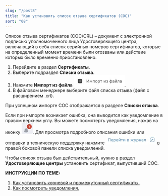 ```yaml
---
slug: "/post8"
title: "Как установить список отзыва сертификатов (СОС)"
sort: "08"
---
```


Список отзыва сертификатов (СОС/CRL) – документ с электронной подписью уполномоченного лица Удостоверяющего центра, включающий в себя список серийных номеров сертификатов, которые на определенный момент времени были отозваны или действие которых было временно приостановлено.

1. Перейдите в раздел **Сертификаты**.
2. Выберите подраздел **Списки отзыва**.
3. Нажмите **Импорт из файла** ![import-from-file.jpg](./images/import-from-file.jpg "Импорт из файла").
4. В файловом менеджере выберите файл списка отзыва (файл с расширением .crl).

При успешном импорте СОС отображается в разделе **Списки отзыва**.

Если при импорте возникает ошибка, она выводится как уведомление в правом верхнем углу. Вы можете посмотерть уведомления, нажав на иконку ![notifications-button.jpg](./images/notifications-button.jpg "События"). Для просмотра подробного описания ошибки или отправки в техническую поддержку нажмите ![to-log-button.jpg](./images/to-log-button.jpg "Перейти в журнал") в правой боковой панели списка уведомлений.

Чтобы список отзыва был действительный, нужно в раздел **Удостоверяющие центры** установить сертификат, выпустивший СОС.

**ИНСТРУКЦИИ ПО ТЕМЕ:**   
1. [Как установить корневой и промежуточный сертификаты.](https://docs.cryptoarm.ru/v3.0-Beta/005-certs/import-UC-certs)  
2. [Как посмотреть уведомления.](https://docs.cryptoarm.ru/v3.0-Beta/007-cryptoarm/notifications)  
